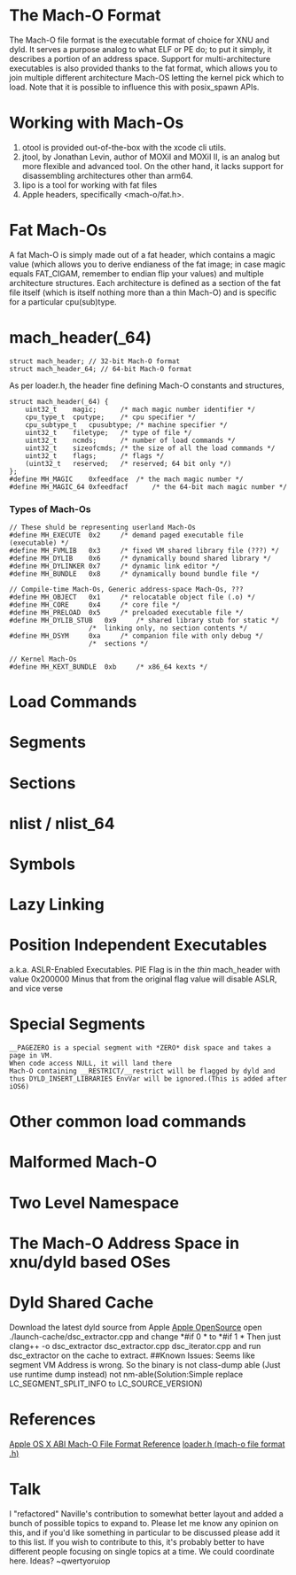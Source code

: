 # The Mach-O Format

The Mach-O file format is the executable format of choice for XNU and dyld. 
It serves a purpose analog to what ELF or PE do; to put it simply, it describes a portion of an address space.
Support for multi-architecture executables is also provided thanks to the fat format, which allows you to join multiple different architecture Mach-OS letting the kernel pick which to load. Note that it is possible to influence this with posix_spawn APIs.

# Working with Mach-Os

1. otool is provided out-of-the-box with the xcode cli utils.
2. jtool, by Jonathan Levin, author of MOXiI and MOXiI II, is an analog but more flexible and advanced tool. On the other hand, it lacks support for disassembling architectures other than arm64.
2. lipo is a tool for working with fat files
3. Apple headers, specifically <mach-o/fat.h>. 

# Fat Mach-Os

A fat Mach-O is simply made out of a fat header, which contains a magic value (which allows you to derive endianess of the fat image; in case magic equals FAT_CIGAM, remember to endian flip your values) and multiple architecture structures.
Each architecture is defined as a section of the fat file itself (which is itself nothing more than a thin Mach-O) and is specific for a particular cpu(sub)type. 


# mach_header(_64)
```
struct mach_header; // 32-bit Mach-O format
struct mach_header_64; // 64-bit Mach-O format
```

As per loader.h, the header fine defining Mach-O constants and structures,
```
struct mach_header(_64) {
	uint32_t	magic;		/* mach magic number identifier */
	cpu_type_t	cputype;	/* cpu specifier */
	cpu_subtype_t	cpusubtype;	/* machine specifier */
	uint32_t	filetype;	/* type of file */
	uint32_t	ncmds;		/* number of load commands */
	uint32_t	sizeofcmds;	/* the size of all the load commands */
	uint32_t	flags;		/* flags */
	(uint32_t	reserved;	/* reserved; 64 bit only */)
};
#define	MH_MAGIC	0xfeedface	/* the mach magic number */
#define MH_MAGIC_64 0xfeedfacf 		/* the 64-bit mach magic number */
```
### Types of Mach-Os
```
// These shuld be representing userland Mach-Os
#define	MH_EXECUTE	0x2		/* demand paged executable file (executable) */
#define	MH_FVMLIB	0x3		/* fixed VM shared library file (???) */
#define	MH_DYLIB	0x6		/* dynamically bound shared library */
#define	MH_DYLINKER	0x7		/* dynamic link editor */
#define	MH_BUNDLE	0x8		/* dynamically bound bundle file */

// Compile-time Mach-Os, Generic address-space Mach-Os, ???
#define	MH_OBJECT	0x1		/* relocatable object file (.o) */
#define	MH_CORE		0x4		/* core file */
#define	MH_PRELOAD	0x5		/* preloaded executable file */
#define	MH_DYLIB_STUB	0x9		/* shared library stub for static */
					/*  linking only, no section contents */
#define	MH_DSYM		0xa		/* companion file with only debug */
					/*  sections */
					
// Kernel Mach-Os
#define	MH_KEXT_BUNDLE	0xb		/* x86_64 kexts */
```
# Load Commands

# Segments

# Sections

# nlist / nlist_64

# Symbols

# Lazy Linking

# Position Independent Executables
 a.k.a. ASLR-Enabled Executables.
 PIE Flag is in the *thin* mach_header with value 0x200000 
 Minus that from the original flag value will disable ASLR, and vice verse

# Special Segments
	__PAGEZERO is a special segment with *ZERO* disk space and takes a page in VM.
	When code access NULL, it will land there
	Mach-O containing __RESTRICT/__restrict will be flagged by dyld and thus DYLD_INSERT_LIBRARIES EnvVar will be ignored.(This is added after iOS6)

# Other common load commands

# Malformed Mach-O

# Two Level Namespace

# The Mach-O Address Space in xnu/dyld based OSes

# Dyld Shared Cache
Download the latest dyld source from Apple [Apple OpenSource](http://opensource.apple.com/source/dyld/)
open ./launch-cache/dsc_extractor.cpp and change *\#if 0 * to *\#if 1 *
Then just clang++ -o dsc_extractor dsc_extractor.cpp dsc_iterator.cpp
and run dsc_extractor on the cache to extract.
##Known Issues:
  Seems like segment VM Address is wrong. So the binary is not class-dump able (Just use runtime dump instead)
  not nm-able(Solution:Simple replace LC_SEGMENT_SPLIT_INFO to  LC_SOURCE_VERSION)

# References
[Apple OS X ABI Mach-O File Format Reference](https://developer.apple.com/library/mac/documentation/DeveloperTools/Conceptual/MachORuntime/)
[loader.h (mach-o file format .h)](http://www.opensource.apple.com/source/xnu/xnu-3248.20.55/EXTERNAL_HEADERS/mach-o/loader.h)

# Talk
I "refactored" Naville's contribution to somewhat better layout and added a bunch of possible topics to expand to. Please let me know any opinion on this, and if you'd like something in particular to be discussed please add it to this list. 
If you wish to contribute to this, it's probably better to have different people focusing on single topics at a time. We could coordinate here. Ideas? ~qwertyoruiop

